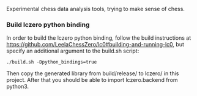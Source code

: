 Experimental chess data analysis tools, trying to make sense of chess.

### Build lczero python binding

In order to build the lczero python binding, follow the build instructions at https://github.com/LeelaChessZero/lc0#building-and-running-lc0, but specify an additional argument to the build.sh script:

    ./build.sh -Dpython_bindings=true

Then copy the generated library from build/release/ to lczero/ in this project. After that you should be able to import lczero.backend from python3.
